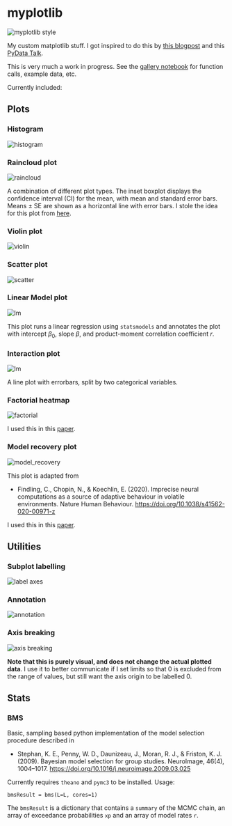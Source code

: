 # myplotlib

![myplotlib style](examples/combination.png)

My custom matplotlib stuff. I got inspired to do this by [this blogpost](https://colcarroll.github.io/yourplotlib/) and this [PyData Talk](https://www.youtube.com/watch?v=NV4Y75ZUDJA).

This is very much a work in progress. See the [gallery notebook](https://github.com/moltaire/myplotlib/blob/master/gallery.ipynb) for function calls, example data, etc.

Currently included:

## Plots

### Histogram

![histogram](examples/histogram.png)

### Raincloud plot

![raincloud](examples/raincloud.png)

A combination of different plot types. The inset boxplot displays the confidence interval (CI) for the mean, with mean and standard error bars. Means ± SE are shown as a horizontal line with error bars. I stole the idea for this plot from [here](https://doi.org/10.1017/S0033291722001593).

### Violin plot

![violin](examples/violin.png)

### Scatter plot

![scatter](examples/scatter.png)

### Linear Model plot

![lm](examples/lm.png)

This plot runs a linear regression using `statsmodels` and annotates the plot with intercept $\beta_0$, slope $\beta$, and product-moment correlation coefficient $r$.

### Interaction plot

![lm](examples/interaction.png)

A line plot with errorbars, split by two categorical variables.

### Factorial heatmap

![factorial](examples/factorial_heatmap.png)

I used this in this [paper](https://journals.plos.org/ploscompbiol/article?id=10.1371/journal.pcbi.1010283).

### Model recovery plot

![model_recovery](examples/model_recovery.png)

This plot is adapted from

- Findling, C., Chopin, N., & Koechlin, E. (2020). Imprecise neural computations as a source of adaptive behaviour in volatile environments. Nature Human Behaviour. https://doi.org/10.1038/s41562-020-00971-z

I used this in this [paper](https://journals.plos.org/ploscompbiol/article?id=10.1371/journal.pcbi.1010283).

## Utilities

### Subplot labelling

![label axes](examples/labelAxes.png)

### Annotation

![annotation](examples/hTextLine.png)

### Axis breaking

![axis breaking](examples/breakAxes.png)

**Note that this is purely visual, and does not change the actual plotted data**. I use it to better communicate if I set limits so that 0 is excluded from the range of values, but still want the axis origin to be labelled 0.

## Stats

### BMS

Basic, sampling based python implementation of the model selection procedure described in

- Stephan, K. E., Penny, W. D., Daunizeau, J., Moran, R. J., & Friston, K. J. (2009). Bayesian model selection for group studies. NeuroImage, 46(4), 1004–1017. https://doi.org/10.1016/j.neuroimage.2009.03.025

Currently requires `theano` and `pymc3` to be installed. Usage:

`bmsResult = bms(L=L, cores=1)`

The `bmsResult` is a dictionary that contains a `summary` of the MCMC chain, an array of exceedance probabilities `xp` and an array of model rates `r`.
